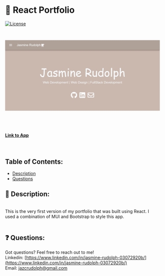
# :information_desk_person: React Portfolio

[![License](https://img.shields.io/badge/License-MIT%20-blue.svg)](https://opensource.org/licenses/MIT)

<br>

![Screenshot of Homepage](https://github.com/jazcr/new-react-port/blob/df3e2db541c867e4331f32a31e59f8e038169dfd/src/Assets/ss.JPG) 
<br>

<br>  
<br> 

#### [Link to App]()
<br>

## Table of Contents: 
*  [Description](#scroll-description)
*  [Questions](#-questions)



## :scroll: Description: 
<br>
This is the very first version of my portfolio that was built using React. I used a combination of MUI and Bootstrap to style this app. <br>
<br>


## ❓ Questions:

Got questions? Feel free to reach out to me!<br>
Linkedin: [https://www.linkedin.com/in/jasmine-rudolph-03072920b/](https://www.linkedin.com/in/jasmine-rudolph-03072920b/)<br>
Email: [jazcrudolph@gmail.com](jazcrudolph@gmail.com)


